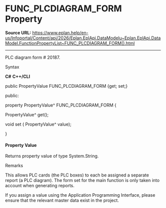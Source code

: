 # FUNC_PLCDIAGRAM_FORM Property

**Source URL:** https://www.eplan.help/en-us/Infoportal/Content/api/2026/Eplan.EplApi.DataModelu~Eplan.EplApi.DataModel.FunctionPropertyList~FUNC_PLCDIAGRAM_FORM().html

---

PLC diagram form # 20187.

Syntax

**C#**
**C++/CLI**


public PropertyValue FUNC_PLCDIAGRAM_FORM {get; set;}

public:

property PropertyValue^ FUNC_PLCDIAGRAM_FORM {

   PropertyValue^ get();

   void set (    PropertyValue^ value);

}


#### Property Value

Returns property value of type System.String.

Remarks

This allows PLC cards (the PLC boxes) to each be assigned a separate report (a PLC diagram). The form set for the main function is only taken into account when generating reports.

If you assign a value using the Application Programming Interface, please ensure that the relevant master data exist in the project.
